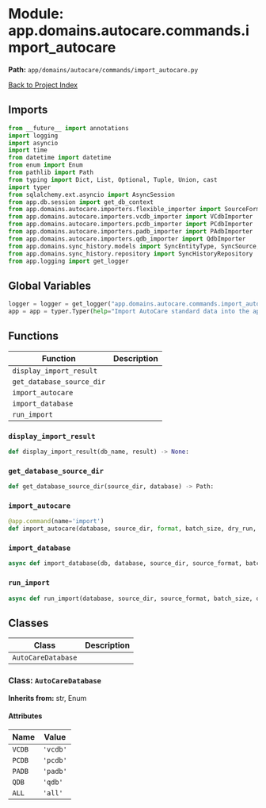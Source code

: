 # Module: app.domains.autocare.commands.import_autocare

**Path:** `app/domains/autocare/commands/import_autocare.py`

[Back to Project Index](../../../../../index.md)

## Imports
```python
from __future__ import annotations
import logging
import asyncio
import time
from datetime import datetime
from enum import Enum
from pathlib import Path
from typing import Dict, List, Optional, Tuple, Union, cast
import typer
from sqlalchemy.ext.asyncio import AsyncSession
from app.db.session import get_db_context
from app.domains.autocare.importers.flexible_importer import SourceFormat, detect_source_format
from app.domains.autocare.importers.vcdb_importer import VCdbImporter
from app.domains.autocare.importers.pcdb_importer import PCdbImporter
from app.domains.autocare.importers.padb_importer import PAdbImporter
from app.domains.autocare.importers.qdb_importer import QdbImporter
from app.domains.sync_history.models import SyncEntityType, SyncSource, SyncStatus
from app.domains.sync_history.repository import SyncHistoryRepository
from app.logging import get_logger
```

## Global Variables
```python
logger = logger = get_logger("app.domains.autocare.commands.import_autocare")
app = app = typer.Typer(help="Import AutoCare standard data into the application database.")
```

## Functions

| Function | Description |
| --- | --- |
| `display_import_result` |  |
| `get_database_source_dir` |  |
| `import_autocare` |  |
| `import_database` |  |
| `run_import` |  |

### `display_import_result`
```python
def display_import_result(db_name, result) -> None:
```

### `get_database_source_dir`
```python
def get_database_source_dir(source_dir, database) -> Path:
```

### `import_autocare`
```python
@app.command(name='import')
def import_autocare(database, source_dir, format, batch_size, dry_run, track_in_history, verbose) -> None:
```

### `import_database`
```python
async def import_database(db, database, source_dir, source_format, batch_size, dry_run, track_in_history, verbose) -> Dict:
```

### `run_import`
```python
async def run_import(database, source_dir, source_format, batch_size, dry_run, track_in_history, verbose) -> Union[(Dict, Dict[(str, Dict)])]:
```

## Classes

| Class | Description |
| --- | --- |
| `AutoCareDatabase` |  |

### Class: `AutoCareDatabase`
**Inherits from:** str, Enum

#### Attributes

| Name | Value |
| --- | --- |
| `VCDB` | `'vcdb'` |
| `PCDB` | `'pcdb'` |
| `PADB` | `'padb'` |
| `QDB` | `'qdb'` |
| `ALL` | `'all'` |
